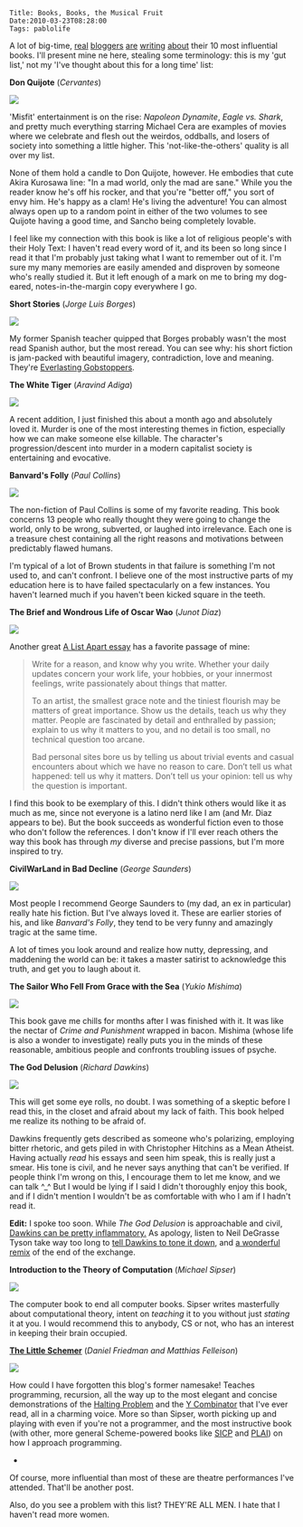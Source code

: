     Title: Books, Books, the Musical Fruit
    Date:2010-03-23T08:28:00
    Tags: pablolife

A lot of big-time, [real][1] [bloggers][2] [are][3] [writing][4] [about][5]
their 10 most influential books.  I'll present mine ne here, stealing some
terminology: this is my 'gut list,' not my 'I've thought about this for a long
time' list:

**Don Quijote** (_Cervantes_)

[![][6]][7]

'Misfit' entertainment is on the rise: _Napoleon Dynamite_, _Eagle vs. Shark_,
and pretty much everything starring Michael Cera are examples of movies where
we celebrate and flesh out the weirdos, oddballs, and losers of society into
something a little higher. This 'not-like-the-others' quality is all over my
list.

None of them hold a candle to Don Quijote, however. He embodies that cute
Akira Kurosawa line: "In a mad world, only the mad are sane." While you the
reader know he's off his rocker, and that you're "better off," you sort of
envy him. He's happy as a clam! He's living the adventure! You can almost
always open up to a random point in either of the two volumes to see Quijote
having a good time, and Sancho being completely lovable.

I feel like my connection with this book is like a lot of religious people's
with their Holy Text: I haven't read every word of it, and its been so long
since I read it that I'm probably just taking what I want to remember out of
it. I'm sure my many memories are easily amended and disproven by someone
who's really studied it. But it left enough of a mark on me to bring my dog-
eared, notes-in-the-margin copy everywhere I go.

**Short Stories** (_Jorge Luis Borges_)

[![][8]][9]

My former Spanish teacher quipped that Borges probably wasn't the most read
Spanish author, but the most reread. You can see why: his short fiction is
jam-packed with beautiful imagery, contradiction, love and meaning. They're
[Everlasting Gobstoppers][10].

**The White Tiger** (_Aravind Adiga_)

[![][11]][12]

A recent addition, I just finished this about a month ago and absolutely loved
it. Murder is one of the most interesting themes in fiction, especially how we
can make someone else killable. The character's progression/descent into
murder in a modern capitalist society is entertaining and evocative.

**Banvard's Folly** (_Paul Collins_)

[![][13]][14]

The non-fiction of Paul Collins is some of my favorite reading. This book
concerns 13 people who really thought they were going to change the world,
only to be wrong, subverted, or laughed into irrelevance. Each one is a
treasure chest containing all the right reasons and motivations between
predictably flawed humans.


I'm typical of a lot of Brown students in that failure is something I'm not
used to, and can't confront. I believe one of the most instructive parts of my
education here is to have failed spectacularly on a few instances. You haven't
learned much if you haven't been kicked square in the teeth.

**The Brief and Wondrous Life of Oscar Wao** (_Junot Diaz_)

[![][15]][16]

Another great [A List Apart essay][17] has a favorite passage of mine:

> Write for a reason, and know why you write. Whether your daily updates concern
> your work life, your hobbies, or your innermost feelings, write passionately
> about things that matter.
>
> To an artist, the smallest grace note and the tiniest flourish may be matters
> of great importance. Show us the details, teach us why they matter. People are
> fascinated by detail and enthralled by passion; explain to us why it matters
> to you, and no detail is too small, no technical question too arcane.
>
> Bad personal sites bore us by telling us about trivial events and casual
> encounters about which we have no reason to care. Don’t tell us what happened:
> tell us why it matters. Don’t tell us your opinion: tell us why the question
> is important.

I find this book to be exemplary of this. I didn't think others would like it
as much as me, since not everyone is a latino nerd like I am (and Mr. Diaz
appears to be). But the book succeeds as wonderful fiction even to those who
don't follow the references. I don't know if I'll ever reach others the way
this book has through _my_ diverse and precise passions, but I'm more inspired
to try.

**CivilWarLand in Bad Decline** (_George Saunders_)

[![][18]][19]

Most people I recommend George Saunders to (my dad, an ex in particular)
really hate his fiction. But I've always loved it. These are earlier stories
of his, and like _Banvard's Folly_, they tend to be very funny and amazingly
tragic at the same time.


A lot of times you look around and realize how nutty, depressing, and
maddening the world can be: it takes a master satirist to acknowledge this
truth, and get you to laugh about it.

**The Sailor Who Fell From Grace with the Sea** (_Yukio Mishima_)

[![][20]][21]

This book gave me chills for months after I was finished with it. It was like
the nectar of _Crime and Punishment_ wrapped in bacon. Mishima (whose life is
also a wonder to investigate) really puts you in the minds of these
reasonable, ambitious people and confronts troubling issues of psyche.

**The God Delusion** (_Richard Dawkins_)

[![][22]][23]

This will get some eye rolls, no doubt. I was something of a skeptic before I
read this, in the closet and afraid about my lack of faith. This book helped
me realize its nothing to be afraid of.

Dawkins frequently gets described as someone who's polarizing, employing
bitter rhetoric, and gets piled in with Christopher Hitchins as a Mean
Atheist. Having actually _read_ his essays and seen him speak, this is really
just a smear. His tone is civil, and he never says anything that can't be
verified. If people think I'm wrong on this, I encourage them to let me know,
and we can talk ^_^ But I would be lying if I said I didn't thoroughly enjoy
this book, and if I didn't mention I wouldn't be as comfortable with who I am
if I hadn't read it.

**Edit:** I spoke too soon. While _The God Delusion_ is approachable and
civil, [Dawkins can be pretty inflammatory.][24] As apology, listen to Neil
DeGrasse Tyson take way too long to [tell Dawkins to tone it down][25], and [a
wonderful remix][26] of the end of the exchange.

**Introduction to the Theory of Computation** (_Michael Sipser_)

[![][27]][28]

The computer book to end all computer books. Sipser writes masterfully about
computational theory, intent on _teaching_ it to you without just _stating_ it
at you. I would recommend this to anybody, CS or not, who has an interest in
keeping their brain occupied.

**[The Little Schemer][29]** (_Daniel Friedman and Matthias Felleison_)

[![][30]][31]

How could I have forgotten this blog's former namesake! Teaches programming,
recursion, all the way up to the most elegant and concise demonstrations of
the [Halting Problem][32] and the [Y Combinator][33] that I've ever read, all
in a charming voice. More so than Sipser, worth picking up and playing with
even if you're not a programmer, and the most instructive book (with other,
more general Scheme-powered books like [SICP][34] and [PLAI][35]) on how I
approach programming.

-

Of course, more influential than most of these are theatre performances I've
attended. That'll be another post.

Also, do you see a problem with this list? THEY'RE ALL MEN. I hate that I
haven't read more women.

   [1]: http://trueslant.com/conorfriedersdorf/2010/03/20/writing-that-influenced-me/
   [2]: http://www.theatlantic.com/culture/archive/2010/03/all-the-other-blogs-are-doing-it/37805/
   [3]: http://yglesias.thinkprogress.org/archives/2010/03/influential-books.php
   [4]: http://www.marginalrevolution.com/marginalrevolution/2010/03/books-which-have-influenced-me-most.html
   [5]: http://trueslant.com/matthewsteinglass/2010/03/19/4-of-the-10-books-that-influenced-me-most/
   [6]: http://2.bp.blogspot.com/_3ys1dwfzc2w/S6le9tX4ISI/AAAAAAAAADQ/ke5jBjb6aRE/s200/quijote.png
   [7]: http://2.bp.blogspot.com/_3ys1dwfzc2w/S6le9tX4ISI/AAAAAAAAADQ/ke5jBjb6aRE/s1600-h/quijote.png
   [8]: http://1.bp.blogspot.com/_3ys1dwfzc2w/S6leA4uqu0I/AAAAAAAAACw/1jGVb3uF_rc/s200/borges.jpg
   [9]: http://1.bp.blogspot.com/_3ys1dwfzc2w/S6leA4uqu0I/AAAAAAAAACw/1jGVb3uF_rc/s1600-h/borges.jpg
   [10]: http://en.wikipedia.org/wiki/Everlasting_Gobstopper
   [11]: http://1.bp.blogspot.com/_3ys1dwfzc2w/S6le-tf_w_I/AAAAAAAAADo/0rkjTmGEuMY/s200/whitetiger.jpg
   [12]: http://1.bp.blogspot.com/_3ys1dwfzc2w/S6le-tf_w_I/AAAAAAAAADo/0rkjTmGEuMY/s1600-h/whitetiger.jpg
   [13]: http://4.bp.blogspot.com/_3ys1dwfzc2w/S6leAg4eiWI/AAAAAAAAACo/p9o_Gh1JsWc/s200/banvards.jpg
   [14]: http://4.bp.blogspot.com/_3ys1dwfzc2w/S6leAg4eiWI/AAAAAAAAACo/p9o_Gh1JsWc/s1600-h/banvards.jpg
   [15]: http://2.bp.blogspot.com/_3ys1dwfzc2w/S6leCYzNjyI/AAAAAAAAADI/yePpuQyjFBM/s200/junot.jpg
   [16]: http://2.bp.blogspot.com/_3ys1dwfzc2w/S6leCYzNjyI/AAAAAAAAADI/yePpuQyjFBM/s1600-h/junot.jpg
   [17]: http://www.alistapart.com/articles/writeliving
   [18]: http://4.bp.blogspot.com/_3ys1dwfzc2w/S6leBW2PEZI/AAAAAAAAAC4/tVkvwY-zVWg/s200/civilwarland.jpg
   [19]: http://4.bp.blogspot.com/_3ys1dwfzc2w/S6leBW2PEZI/AAAAAAAAAC4/tVkvwY-zVWg/s1600-h/civilwarland.jpg
   [20]: http://3.bp.blogspot.com/_3ys1dwfzc2w/S6le93vY8WI/AAAAAAAAADY/-5mEH18Xf_4/s200/sailor.jpg
   [21]: http://3.bp.blogspot.com/_3ys1dwfzc2w/S6le93vY8WI/AAAAAAAAADY/-5mEH18Xf_4/s1600-h/sailor.jpg
   [22]: http://3.bp.blogspot.com/_3ys1dwfzc2w/S6leB84sXZI/AAAAAAAAADA/QFSS_9nU36Q/s200/goddelusion.jpg
   [23]: http://3.bp.blogspot.com/_3ys1dwfzc2w/S6leB84sXZI/AAAAAAAAADA/QFSS_9nU36Q/s1600-h/goddelusion.jpg
   [24]: http://richarddawkins.net/articles/5341
   [25]: http://www.youtube.com/watch?v=-_2xGIwQfik
   [26]: http://www.rathergood.com/science
   [27]: http://2.bp.blogspot.com/_3ys1dwfzc2w/S6le-eKRykI/AAAAAAAAADg/T6zN7wL8YrU/s200/sipser.jpg
   [28]: http://2.bp.blogspot.com/_3ys1dwfzc2w/S6le-eKRykI/AAAAAAAAADg/T6zN7wL8YrU/s1600-h/sipser.jpg
   [29]: http://www.ccs.neu.edu/home/matthias/BTLS/
   [30]: http://2.bp.blogspot.com/_3ys1dwfzc2w/S9jE8V-qpMI/AAAAAAAAAEQ/Fe6siKDlJhM/s320/schemer.jpg
   [31]: http://2.bp.blogspot.com/_3ys1dwfzc2w/S9jE8V-qpMI/AAAAAAAAAEQ/Fe6siKDlJhM/s1600/schemer.jpg
   [32]: http://en.wikipedia.org/wiki/Halting_problem
   [33]: http://en.wikipedia.org/wiki/Fixed_point_combinator#Y_combinator
   [34]: http://mitpress.mit.edu/sicp/full-text/book/book.html
   [35]: http://www.cs.brown.edu/~sk/Publications/Books/ProgLangs/2007-04-26/
